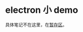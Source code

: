 # electron 小 demo

具体笔记不在这里，在[暂存区](https://github.com/Linhieng/note/blob/note-misc/misc/README.md#electron-%E9%80%9A%E4%BF%A1%E4%BB%A5%E5%8F%8A%E6%89%93%E5%8C%85)。
